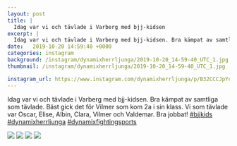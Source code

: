 ```yaml
---
layout: post
title: |
  Idag var vi och tävlade i Varberg med bjj-kidsen
excerpt: |
  Idag var vi och tävlade i Varberg med bjj-kidsen. Bra kämpat av samtliga som tävlade. Bäst gick det för Vilmer som kom 2a i sin klass. Vi som tävlade var Oscar, Elise, Albin, Clara, Vilmer och Valdemar. Bra jobbat!   
date:   2019-10-20 14:59:40 +0000
categories: instagram
background: /instagram/dynamixherrljunga/2019-10-20_14-59-40_UTC_1.jpg
thumbnail: /instagram/dynamixherrljunga/2019-10-20_14-59-40_UTC_1.jpg

instagram_url: https://www.instagram.com/dynamixherrljunga/p/B32CCCJpYcP
---
```

Idag var vi och tävlade i Varberg med bjj-kidsen. Bra kämpat av samtliga som tävlade. Bäst gick det för Vilmer som kom 2a i sin klass. Vi som tävlade var Oscar, Elise, Albin, Clara, Vilmer och Valdemar. Bra jobbat! [#bjjkids](https://www.instagram.com/explore/tags/bjjkids/) [#dynamixherrljunga](https://www.instagram.com/explore/tags/dynamixherrljunga/) [#dynamixfightingsports](https://www.instagram.com/explore/tags/dynamixfightingsports/)



<img src='{{ site.baseurl }}/instagram/dynamixherrljunga/2019-10-20_14-59-40_UTC_1.jpg' class='img-fluid' />


<img src='{{ site.baseurl }}/instagram/dynamixherrljunga/2019-10-20_14-59-40_UTC_2.jpg' class='img-fluid' />


<img src='{{ site.baseurl }}/instagram/dynamixherrljunga/2019-10-20_14-59-40_UTC_3.jpg' class='img-fluid' />


<img src='{{ site.baseurl }}/instagram/dynamixherrljunga/2019-10-20_14-59-40_UTC_4.jpg' class='img-fluid' />
